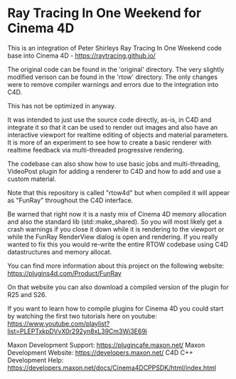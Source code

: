 # Ray Tracing In One Weekend for Cinema 4D

This is an integration of Peter Shirleys Ray Tracing In One Weekend code base into Cinema 4D - https://raytracing.github.io/

The original code can be found in the 'original' directory. The very slightly modified verison can be found in the 'rtow' directory. The only changes were to remove compiler warnings and errors due to the integration into C4D.

This has not be optimized in anyway. 

It was intended to just use the source code directly, as-is, in C4D and integrate it so that it can be used to render out images and also have an interactive viewport for realtime editing of objects and material parameters. It is more of an experiment to see how to create a basic renderer with realtime feedback via multi-threaded progressive rendering. 

The codebase can also show how to use basic jobs and multi-threading, VideoPost plugin for adding a renderer to C4D and how to add and use a custom material.

Note that this repository is called "rtow4d" but when compiled it will appear as "FunRay" throughout the C4D interface.

Be warned that right now it is a nasty mix of Cinema 4D memory allocation and also the standard lib (std::make_shared). So you will most likely get a crash warnings if you close it down while it is rendering to the viewport or while the FunRay RenderView dialog is open and rendering. If you really wanted to fix this you would re-write the entire RTOW codebase using C4D datastructures and memory allocat.

You can find more information about this project on the following website: https://plugins4d.com/Product/FunRay

On that website you can also download a compiled version of the plugin for R25 and S26.

If you want to learn how to compile plugins for Cinema 4D you could start by watching the first two tutorials here on youtube: https://www.youtube.com/playlist?list=PLEPTxkpDVvX0r292yn8xL39Cm3Wi3E69i

Maxon Development Support: https://plugincafe.maxon.net/
Maxon Development Website: https://developers.maxon.net/
C4D C++ Development Help: https://developers.maxon.net/docs/Cinema4DCPPSDK/html/index.html
